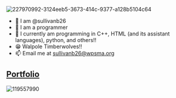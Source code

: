 ![227970992-3124eeb5-3673-414c-9377-a128b5104c64](https://github.com/sullivanb26/sullivanb26/assets/119557990/1ac7fc7c-b710-4237-a3b2-b07f565ac0b2)

* :wave: I am @sullivanb26
* :eyes: I am a programmer
* :rat: I currently am programming in C++, HTML (and its assistant languages), python, and others!! 
* :grin: Walpole Timberwolves!!
* 📫 Email me at sullivanb26@wpsma.org
## [Portfolio](https://sullivanb26.github.io/Portfolio/index.html)
![119557990](https://github.com/sullivanb26/sullivanb26/assets/119557990/abafb6a7-2433-43f7-ab21-5a76610300f3)
